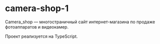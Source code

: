 # camera-shop-1

Camera_shop — многостраничный сайт интернет-магазина по продаже фотоаппаратов и видеокамер. 

Проект реализуется на TypeScript.
